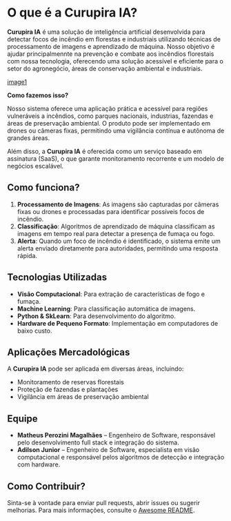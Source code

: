 # O que é a Curupira IA?

**Curupira IA** é uma solução de inteligência artificial desenvolvida para detectar focos de incêndio em florestas e industriais utilizando técnicas de processamento de imagens e aprendizado de máquina. Nosso objetivo é ajudar  principalmennte na prevenção e combate aos incêndios florestais com nossa tecnologia, oferecendo uma solução acessível e eficiente para o setor do agronegócio, áreas de conservação ambiental e industriais.

[image1](https://github.com/CurupiraIA/CurupiraAI/tree/main/images/imagem2.jpeg)

**Como fazemos isso?**

Nosso sistema oferece uma aplicação prática e acessível para regiões vulneráveis a incêndios, como parques nacionais, industrias, fazendas e áreas de preservação ambiental. O produto pode ser implementado em drones ou câmeras fixas, permitindo uma vigilância contínua e autônoma de grandes áreas.

Além disso, a **Curupira IA** é oferecida como um serviço baseado em assinatura (SaaS), o que garante monitoramento recorrente e um modelo de negócios escalável.

## Como funciona?

1. **Processamento de Imagens**: As imagens são capturadas por câmeras fixas ou drones e processadas para identificar possíveis focos de incêndio.
2. **Classificação**: Algoritmos de aprendizado de máquina classificam as imagens em tempo real para detectar a presença de fumaça ou fogo.
3. **Alerta**: Quando um foco de incêndio é identificado, o sistema emite um alerta enviado diretamente para autoridades, permitindo uma resposta rápida.




## Tecnologias Utilizadas

- **Visão Computacional**: Para extração de características de fogo e fumaça.
- **Machine Learning**: Para classificação automática de imagens.
- **Python & SkLearn**: Para desenvolvimento do algoritmo.
- **Hardware de Pequeno Formato**: Implementação em computadores de baixo custo.

## Aplicações Mercadológicas

A **Curupira IA** pode ser aplicada em diversas áreas, incluindo:
- Monitoramento de reservas florestais
- Proteção de fazendas e plantações
- Vigilância em áreas de preservação ambiental



## Equipe

- **Matheus Perozini Magalhães** – Engenheiro de Software, responsável pelo desenvolvimento full stack e integração do sistema.
- **Adilson Junior** – Engenheiro de Software, especialista em visão computacional e responsável pelos algoritmos de detecção e integração com hardware.

## Como Contribuir?

Sinta-se à vontade para enviar pull requests, abrir issues ou sugerir melhorias. Para mais informações, consulte o [Awesome README](https://github.com/matiassingers/awesome-readme).
